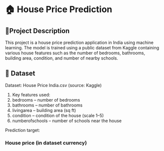# 🏠 House Price Prediction
## 📌Project Description
This project is a house price prediction application in India using machine learning. The model is trained using a public dataset from Kaggle containing various house features such as the number of bedrooms, bathrooms, building area, condition, and number of nearby schools.

## 📂 Dataset
Dataset: House Price India.csv (source: Kaggle)
1. Key features used:
2. bedrooms – number of bedrooms
3. bathrooms – number of bathrooms
4. livingarea – building area (sq ft)
5. condition – condition of the house (scale 1–5)
6. numberofschools – number of schools near the house

Prediction target:
### House price (in dataset currency)
